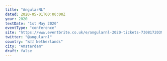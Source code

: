 ```yaml
---
title: "AngularNL"
dated: 2020-05-01T00:00:00Z
year: 2020
textDate: "1st May 2020"
eventType: "conference"
site: "https://www.eventbrite.co.uk/e/angularnl-2020-tickets-73081720393"
twitter: "@angularnl"
country: "🇳🇱 Netherlands"
city: "Amsterdam"
draft: false
---
```

